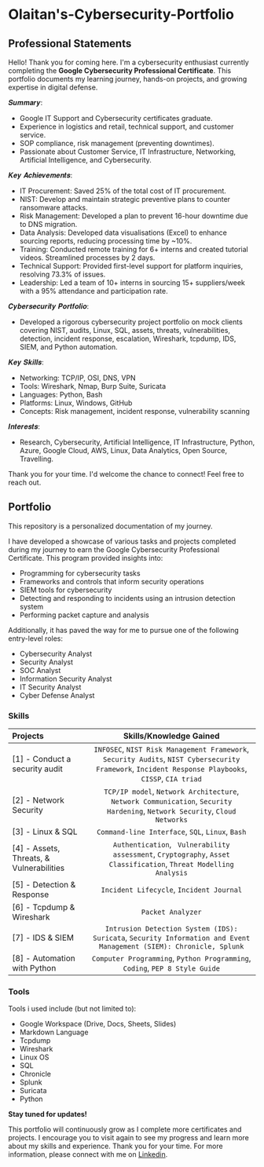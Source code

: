 # Olaitan's-Cybersecurity-Portfolio

 
## Professional Statements
Hello! Thank you for coming here. I'm a cybersecurity enthusiast currently completing the **Google Cybersecurity Professional Certificate**. This portfolio documents my learning journey, hands-on projects, and growing expertise in digital defense.

𝑺𝒖𝒎𝒎𝒂𝒓𝒚: 
* Google IT Support and Cybersecurity certificates graduate.
* Experience in logistics and retail, technical support, and customer service.
* SOP compliance, risk management (preventing downtimes).
* Passionate about Customer Service, IT Infrastructure, Networking, Artificial Intelligence, and Cybersecurity.

𝑲𝒆𝒚 𝑨𝒄𝒉𝒊𝒆𝒗𝒆𝒎𝒆𝒏𝒕𝒔:
* IT Procurement: Saved 25% of the total cost of IT procurement.
* NIST: Develop and maintain strategic preventive plans to counter ransomware attacks.
* Risk Management: Developed a plan to prevent 16-hour downtime due to DNS migration.
* Data Analysis: Developed data visualisations (Excel) to enhance sourcing reports, reducing processing time by ~10%.
* Training: Conducted remote training for 6+ interns and created tutorial videos. Streamlined processes by 2 days.
* Technical Support: Provided first-level support for platform inquiries, resolving 73.3% of issues.
* Leadership: Led a team of 10+ interns in sourcing 15+ suppliers/week with a 95% attendance and participation rate.

𝑪𝒚𝒃𝒆𝒓𝒔𝒆𝒄𝒖𝒓𝒊𝒕𝒚 𝑷𝒐𝒓𝒕𝒇𝒐𝒍𝒊𝒐:
* Developed a rigorous cybersecurity project portfolio on mock clients covering NIST, audits, Linux, SQL, assets, threats, vulnerabilities, detection, incident response, escalation, Wireshark, tcpdump, IDS, SIEM, and Python automation.

𝑲𝒆𝒚 𝑺𝒌𝒊𝒍𝒍𝒔:
- Networking: TCP/IP, OSI, DNS, VPN
- Tools: Wireshark, Nmap, Burp Suite, Suricata
- Languages: Python, Bash
- Platforms: Linux, Windows, GitHub
- Concepts: Risk management, incident response, vulnerability scanning

𝑰𝒏𝒕𝒆𝒓𝒆𝒔𝒕𝒔:
* Research, Cybersecurity, Artificial Intelligence, IT Infrastructure, Python, Azure, Google Cloud, AWS, Linux, Data Analytics, Open Source, Travelling.

Thank you for your time. 
I'd welcome the chance to connect! Feel free to reach out.

## Portfolio

This repository is a personalized documentation of my journey.

I have developed a showcase of various tasks and projects completed during my journey to earn the Google Cybersecurity Professional Certificate. This program provided insights into:
* Programming for cybersecurity tasks
* Frameworks and controls that inform security operations
* SIEM tools for cybersecurity
* Detecting and responding to incidents using an intrusion detection system
* Performing packet capture and analysis

Additionally, it has paved the way for me to pursue one of the following entry-level roles:
* Cybersecurity Analyst
* Security Analyst
* SOC Analyst
* Information Security Analyst
* IT Security Analyst
* Cyber Defense Analyst

### Skills  
| Projects | Skills/Knowledge Gained | 
| :--- |:---:|
| [1] - Conduct a security audit | `INFOSEC`, `NIST Risk Management Framework`, `Security Audits`, `NIST Cybersecurity Framework`, `Incident Response Playbooks`, `CISSP`, `CIA triad` |
| [2] - Network Security | `TCP/IP model`,  `Network Architecture`, `Network Communication`, `Security Hardening`, `Network Security`, `Cloud Networks` | 
| [3] - Linux & SQL | `Command-line Interface`, `SQL`, `Linux`, `Bash` | 
| [4] - Assets, Threats, & Vulnerabilities | `Authentication`, ` Vulnerability assessment`, `Cryptography`, `Asset Classification`, `Threat Modelling Analysis`|
| [5] - Detection & Response | `Incident Lifecycle`, `Incident Journal` |
| [6] - Tcpdump & Wireshark | `Packet Analyzer` | 
| [7] - IDS & SIEM | `Intrusion Detection System (IDS): Suricata`, `Security Information and Event Management (SIEM): Chronicle, Splunk` |
| [8] - Automation with Python | `Computer Programming`, `Python Programming`, `Coding`, `PEP 8 Style Guide`| 

### Tools 
Tools i used include (but not limited to): 
* Google Workspace (Drive, Docs, Sheets, Slides)
* Markdown Language 
* Tcpdump
* Wireshark
* Linux OS
* SQL
* Chronicle
* Splunk
* Suricata
* Python 

**Stay tuned for updates!**

This portfolio will continuously grow as I complete more certificates and projects. I encourage you to visit again to see my progress and learn more about my skills and experience.
Thank you for your time. For more information, please connect with me on [Linkedin](www.linkedin.com/in/ayanloye-ola).

